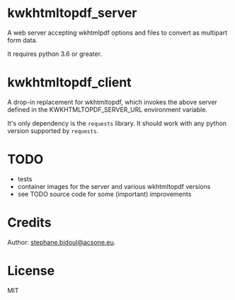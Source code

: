 # kwkhtmltopdf_server

A web server accepting wkhtmlpdf options and files to convert
as multipart form data. 

It requires python 3.6 or greater.

# kwkhtmltopdf_client

A drop-in replacement for wkhtmltopdf, which invokes the above server
defined in the KWKHTMLTOPDF_SERVER_URL environment variable.

It's only dependency is the `requests` library.
It should work with any python version supported by `requests`.

# TODO

- tests
- container images for the server and various wkhtmltopdf versions
- see TODO source code for some (important) improvements

# Credits

Author: stephane.bidoul@acsone.eu.

# License

MIT
